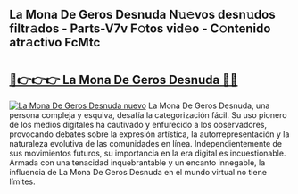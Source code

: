 ## La Mona De Geros Desnuda N𝚞𝚎vos desn𝚞dos filtr𝚊dos - Parts-V7v F𝚘tos vid𝚎o - C𝚘ntenido atr𝚊ctivo FcMtc

# <h2><a href="http://mb87o4z.tromn.icu/?c=La+Mona+De+Geros+Desnuda">🔗👉👉👉 La Mona De Geros Desnuda 🔗🔗</a></h2>

[![La Mona De Geros Desnuda nuevo](https://i.imgur.com/pEAQMta.gif)](http://mb87o4z.tromn.icu/?c=La+Mona+De+Geros+Desnuda)
La Mona De Geros Desnuda, una persona compleja y esquiva, desafía la categorización fácil. Su uso pionero de los medios digitales ha cautivado y enfurecido a los observadores, provocando debates sobre la expresión artística, la autorrepresentación y la naturaleza evolutiva de las comunidades en línea. Independientemente de sus movimientos futuros, su importancia en la era digital es incuestionable. Armada con una tenacidad inquebrantable y un encanto innegable, la influencia de La Mona De Geros Desnuda en el mundo virtual no tiene límites.
